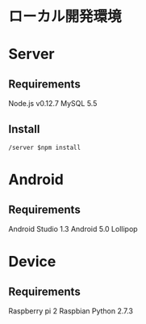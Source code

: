 # ローカル開発環境

# Server
## Requirements
Node.js v0.12.7
MySQL 5.5

## Install
```
/server $npm install
```

# Android
## Requirements
Android Studio 1.3
Android 5.0 Lollipop

# Device
## Requirements
Raspberry pi 2
Raspbian
Python 2.7.3
